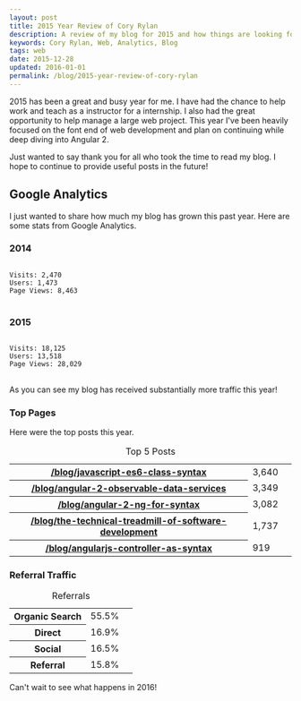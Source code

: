 ```yaml
---
layout: post
title: 2015 Year Review of Cory Rylan
description: A review of my blog for 2015 and how things are looking for the future.
keywords: Cory Rylan, Web, Analytics, Blog
tags: web
date: 2015-12-28
updated: 2016-01-01
permalink: /blog/2015-year-review-of-cory-rylan
---
```



2015 has been a great and busy year for me. I have had the chance to help work and teach as a instructor
for a internship. I also had the great opportunity to help manage a large web project. This year I've been heavily focused
on the font end of web development and plan on continuing while deep diving into Angular 2.

Just wanted to say thank you for all who took the time to read my blog. I hope to continue to provide useful posts in the
future!

## Google Analytics

I just wanted to share how much my blog has grown this past year. Here are some stats from Google Analytics.

<h3>2014</h3>
<pre class="language-javascript">
<code>
Visits: 2,470
Users: 1,473
Page Views: 8,463
</code>
</pre>
<h3>2015</h3>
<pre class="language-javascript">
<code>
Visits: 18,125
Users: 13,518
Page Views: 28,029
</code>
</pre>

As you can see my blog has received substantially more traffic this year!

### Top Pages
Here were the top posts this year.

<table>
<caption>Top 5 Posts</caption>
<tbody>
    <tr>
        <th scope="row"><a href="/blog/javascript-es6-class-syntax">/blog/javascript-es6-class-syntax</a></th>
        <td>3,640</td>
        <td></td>
    </tr>
    <tr>
        <th scope="row"><a href="/blog/angular-2-observable-data-services">/blog/angular-2-observable-data-services</a></th>
        <td>3,349</td>
        <td></td>
    </tr>
    <tr>
        <th scope="row"><a href="/blog/angular-2-ng-for-syntax">/blog/angular-2-ng-for-syntax</a></th>
        <td>3,082</td>
        <td></td>
    </tr>
    <tr>
        <th scope="row"><a href="/blog/the-technical-treadmill-of-software-development">/blog/the-technical-treadmill-of-software-development</a></th>
        <td>1,737</td>
        <td></td>
    </tr>
    <tr>
        <th scope="row"><a href="/blog/angularjs-controller-as-syntax">/blog/angularjs-controller-as-syntax</a></th>
        <td>919</td>
        <td></td>
    </tr>
</tbody>
</table>

### Referral Traffic
<table>
<caption>Referrals</caption>
<tbody>
    <tr>
        <th scope="row">Organic Search</th>
        <td>55.5%</td>
        <td></td>
    </tr>
    <tr>
        <th scope="row">Direct</th>
        <td>16.9%</td>
        <td></td>
    </tr>
    <tr>
        <th scope="row">Social</th>
        <td>16.5%</td>
        <td></td>
    </tr>
    <tr>
        <th scope="row">Referral</th>
        <td>15.8%</td>
        <td></td>
    </tr>
</tbody>
</table>

Can't wait to see what happens in 2016!